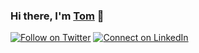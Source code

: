 ### Hi there, I'm [Tom](https://tkav.dev) 👋

[![Follow on Twitter](https://img.shields.io/badge/Follow-%231DA1F2?style=for-the-badge&logo=twitter&logoColor=white)](https://twitter.com/intent/follow?screen_name=tomkavanaqh)
[![Connect on LinkedIn](https://img.shields.io/badge/connect-%230077B5.svg?&style=for-the-badge&logo=linkedin)](https://www.linkedin.com/in/tkav/)
